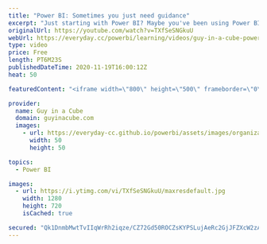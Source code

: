```yaml
---
title: "Power BI: Sometimes you just need guidance"
excerpt: "Just starting with Power BI? Maybe you've been using Power BI for a while and have hit a wall. We wanted to call out some items that help with a lot of conversations we have over and over again. Take your skills to the next level!  Star Schema Guidance: https://docs.microsoft.com/power-bi/guidance/star-schema"
originalUrl: https://youtube.com/watch?v=TXfSeSNGkuU
webUrl: https://everyday.cc/powerbi/learning/videos/guy-in-a-cube-power-bi-sometimes-you-just-need-guidance/
type: video
price: Free
length: PT6M23S
publishedDateTime: 2020-11-19T16:00:12Z
heat: 50

featuredContent: "<iframe width=\"800\" height=\"500\" frameborder=\"0\" src=\"https://www.youtube.com/embed/TXfSeSNGkuU\" allow=\"accelerometer; autoplay; encrypted-media; gyroscope; picture-in-picture\" allowfullscreen></iframe>"

provider:
  name: Guy in a Cube
  domain: guyinacube.com
  images:
    - url: https://everyday-cc.github.io/powerbi/assets/images/organizations/guyinacube.com-50x50.jpg
      width: 50
      height: 50

topics:
  - Power BI

images:
  - url: https://i.ytimg.com/vi/TXfSeSNGkuU/maxresdefault.jpg
    width: 1280
    height: 720
    isCached: true

secured: "Qk1DnmbMwtTvIIqWrRh2iqze/CZ72Gd50ROCZsKYPSLujAeRc2GjJFZXcW2zA5s8n8e1A4wg475qmI5DEg5jvHvrjJ16b7FQF0tfeUdzR+q6J7oou9gTqNSoO8C2BZvZQpwF8OMci8c47c5358Yzm3v6ZajEqEYjDdPOrYzQnVMcQ7nDJ0UdB1sPC8tzQz80UiNrMndtby97n+FErEr2oJznrKXQF/E7SQjk0Cv2An6fag8s+jKgvtKKtfkKWUEzAQzCtWoczrSHxWgso8Za2Rk4FatkpDY8+dnnbrOiTwHobL81gnO0NDqzvfKDHLVmncahHt7G/VFhuQ6DnU4hDHFFBByeNbTzUAPQjgTrZa4ScXKH8Xo2fS0FReOboD9OP7ysyKhISAHsmEom+BqNDMV43tFoyE42stvX6TqPO14=;QoqCYSlAYBko+TVzO5wQIA=="
---
```


